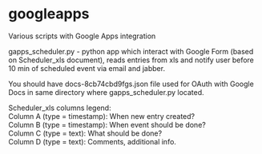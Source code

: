 # googleapps
Various scripts with Google Apps integration

gapps_scheduler.py - python app which interact with Google Form (based on Scheduler_xls document), 
reads entries from xls and notify user before 10 min of scheduled event via email and jabber.

You should have docs-8cb74cbd9fgs.json file used for OAuth with Google Docs in same directory where gapps_scheduler.py located.

Scheduler_xls columns legend: <br />
Column A (type = timestamp): When new entry created?  <br />
Column B (type = timestamp): When event should be done? <br />
Column C (type = text): What should be done? <br />
Column D (type = text): Comments, additional info. <br />
